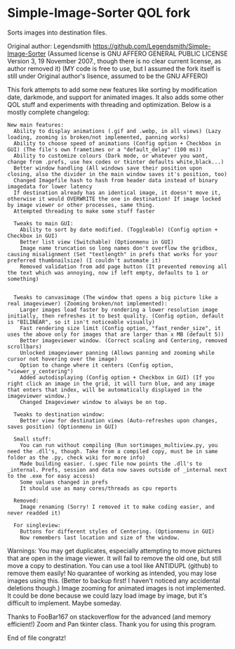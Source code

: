 # Simple-Image-Sorter QOL fork

Sorts images into destination files.

Original author: Legendsmith https://github.com/Legendsmith/Simple-Image-Sorter 
(Assumed license is GNU AFFERO GENERAL PUBLIC LICENSE Version 3, 19 November 2007., though there is no clear current license, as author removed it) (MY code is free to use, but I assumed the fork itself is still under Original author's lisence, assumed to be the GNU AFFERO)

This fork attempts to add some new features like sorting by modification date, darkmode, and support for animated images. It also adds some other QOL stuff and experiments with threading and optimization.
Below is a mostly complete changelog:

    New main features:
      Ability to display animations (.gif and .webp, in all views) (Lazy loading, zooming is broken/not implemented, panning works)
      Ability to choose speed of animations (Config option + Checkbox in GUI) (The file's own frametimes or a "default_delay" (100 ms))
      Ability to customize colours (Dark mode, or whatever you want, change from .prefs, use hex codes or tkinter defaults white,black...)
      Better window handling (All windows save their position upon closing, also the divider in the main window saves it's position, too)
      Changed Imagefile hash to hash from header data instead of binary imagedata for lower latency
      If destination already has an identical image, it doesn't move it, otherwise it would OVERWRITE the one in destination! If image locked by image viewer or other processes, same thing.
      Attempted threading to make some stuff faster
      
      Tweaks to main GUI:
        Ability to sort by date modified. (Toggleable) (Config option + Checkbox in GUI)
        Better list view (Switchable) (Optionmenu in GUI)
        Image name truncation so long names don't overflow the gridbox, causing misalignment (Set "textlength" in prefs that works for your preferred thumbnailsize) (I couldn't automate it)
        Removed validation from add page button (It prevented removing all the text which was annoying, now if left empty, defaults to 1 or something)
        
        
      Tweaks to canvasimage (The window that opens a big picture like a real imageviewer) (Zooming broken/not implemented):
        Larger images load faster by rendering a lower resolution image initially, then refreshes it to best quality. (Config option, default is "BILINEAR", so it isn't noticeable visually)
        Fast rendering size limit (Config option, "fast_render_size", it uses the above only for images that are larger than x MB (default 5))
        Better imageviewer window. (Correct scaling and Centering, removed scrollbars)
        Unlocked imageviewer panning (Allows panning and zooming while cursor not hovering over the image)
        Option to change where it centers (Config option, "viewer_y_centering")
        Added autodisplaying (Config option + Checkbox in GUI) (If you right click an image in the grid, it will turn blue, and any image that enters that index, will be automatically displayed in the imageviewer window.)
        Changed Imageviewer window to always be on top.
        
      Tweaks to destination window:
        Better view for destination views (Auto-refreshes upon changes, saves position) (Optionmenu in GUI)

      Small stuff:
        You can run without compiling (Run sortimages_multiview.py, you need the .dll's, though. Take from a compiled copy, must be in same folder as the .py, check wiki for more info)
        Made building easier. (.spec file now points the .dll's to _internal. Prefs, session and data now saves outside of _internal next to the .exe for easy access)
        Some values changed in prefs
        It should use as many cores/threads as cpu reports

      Removed:
        Image renaming (Sorry! I removed it to make coding easier, and never readded it)

      For singleview:
        Buttons for different styles of Centering. (Optionmenu in GUI)
        Now remembers last location and size of the window.

Warnings:
  You may get duplicates, especially attempting to move pictures that are open in the image viewer. It will fail to remove the old one, but still move a copy to destination. You can use a tool like ANTIDUPL (github) to     remove them easily!
  No quarantee of working as intended, you may lose images using this. (Better to backup first! I haven't noticed any accidental deletions though.)
  Image zooming for animated images is not implemented. It could be done because we could lazy load image by image, but it's difficult to implement. Maybe someday.

Thanks to FooBar167 on stackoverflow for the advanced (and memory efficient!) Zoom and Pan tkinter class. Thank you for using this program.

End of file congratz!
